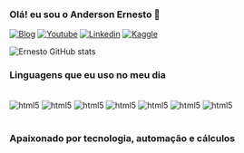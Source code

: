 ### Olá! eu sou o Anderson Ernesto 👋

[![Blog](https://img.shields.io/website-up-down-green-red/http/cv.lbesson.qc.to.svg)](http://biganalytic.wordpress.com)
[![Youtube](https://img.shields.io/badge/YouTube-FF0000?style=for-the-badge&logo=youtube&logoColor=white)](http://biganalytic.wordpress.com)
[![Linkedin](https://img.shields.io/badge/LinkedIn-0077B5?style=for-the-badge&logo=linkedin&logoColor=white)](https://www.linkedin.com/in/anderson-da-silva-ernesto-4075a5179/)
[![Kaggle](https://img.shields.io/badge/Kaggle-20BEFF?style=for-the-badge&logo=Kaggle&logoColor=white)](http://kaglle.wordpress.com)

![Ernesto GitHub stats](https://github-readme-stats.vercel.app/api?username=FranzeErnesto&show_icons=true&theme=merko)

### Linguagens que eu uso no meu dia

<div style="display=inline-block"></br>
    <img align="center" alt="html5" src="https://img.shields.io/badge/Python-3776AB?style=for-the-badge&logo=python&logoColor=white" />
    <img align="center" alt="html5" src="https://img.shields.io/badge/HTML5-E34F26?style=for-the-badge&logo=html5&logoColor=white" />
    <img align="center" alt="html5" src="https://img.shields.io/badge/JavaScript-323330?style=for-the-badge&logo=javascript&logoColor=F7DF1E" />
    <img align="center" alt="html5" src="https://img.shields.io/badge/CSS3-1572B6?style=for-the-badge&logo=css3&logoColor=white" />
    <img align="center" alt="html5" src="https://img.shields.io/badge/React-20232A?style=for-the-badge&logo=react&logoColor=61DAFB" />
    <img align="center" alt="html5" src="https://img.shields.io/badge/React_Native-20232A?style=for-the-badge&logo=react&logoColor=61DAFB" />
    <img align="center" alt="html5" src="https://img.shields.io/badge/Node.js-43853D?style=for-the-badge&logo=node.js&logoColor=white" />
    
</div></br>

### Apaixonado por tecnologia, automação e cálculos
